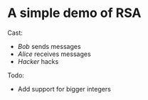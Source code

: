 # A simple demo of RSA

Cast:
 - *Bob*	sends messages
 - *Alice*	receives messages
 - *Hacker*	hacks

Todo:
 - Add support for bigger integers

